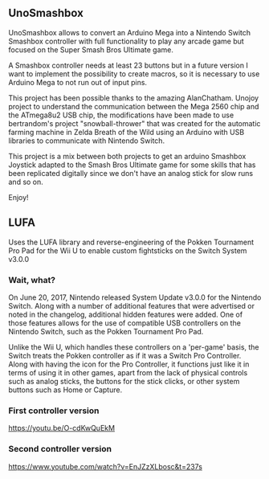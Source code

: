 
## UnoSmashbox 

UnoSmashbox allows to convert an Arduino Mega into a Nintendo Switch Smashbox controller with full functionality to play any arcade game but focused on the Super Smash Bros Ultimate game.

A Smashbox controller needs at least 23 buttons but in a future version I want to implement the possibility to create macros, so it is necessary to use Arduino Mega to not run out of input pins.

This project has been possible thanks to the amazing AlanChatham.
Unojoy project to understand the communication between the Mega 2560 chip and the ATmega8u2 USB chip, the modifications have been made to use bertrandom's project "snowball-thrower" that was created for the automatic farming machine in Zelda Breath of the Wild using an Arduino with USB libraries to communicate with Nintendo Switch.

This project is a mix between both projects to get an arduino Smashbox Joystick adapted to the Smash Bros Ultimate game for some skills that has been replicated digitally since we don't have an analog stick for slow runs and so on.

Enjoy!


## LUFA

Uses the LUFA library and reverse-engineering of the Pokken Tournament Pro Pad for the Wii U to enable custom fightsticks on the Switch System v3.0.0

### Wait, what?
On June 20, 2017, Nintendo released System Update v3.0.0 for the Nintendo Switch. Along with a number of additional features that were advertised or noted in the changelog, additional hidden features were added. One of those features allows for the use of compatible USB controllers on the Nintendo Switch, such as the Pokken Tournament Pro Pad.

Unlike the Wii U, which handles these controllers on a 'per-game' basis, the Switch treats the Pokken controller as if it was a Switch Pro Controller. Along with having the icon for the Pro Controller, it functions just like it in terms of using it in other games, apart from the lack of physical controls such as analog sticks, the buttons for the stick clicks, or other system buttons such as Home or Capture.

### First controller version

https://youtu.be/O-cdKwQuEkM

### Second controller version

https://www.youtube.com/watch?v=EnJZzXLbosc&t=237s
